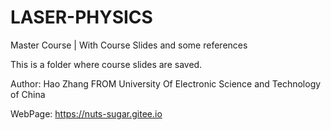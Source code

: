 # LASER-PHYSICS
Master Course | With Course Slides and some references

This is a folder where course slides are saved.

Author: Hao Zhang FROM University Of Electronic Science and Technology of China

WebPage: https://nuts-sugar.gitee.io

